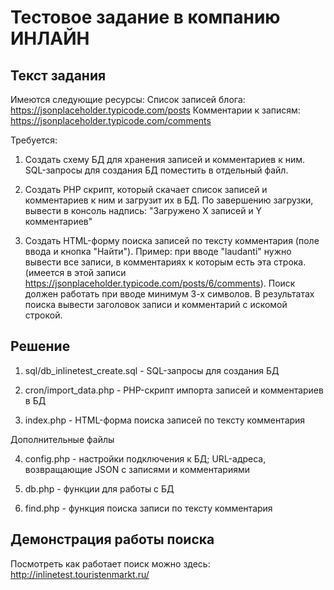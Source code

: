 # Тестовое задание в компанию ИНЛАЙН

## Текст задания
Имеются следующие ресурсы:
Список записей блога: https://jsonplaceholder.typicode.com/posts
Комментарии к записям: https://jsonplaceholder.typicode.com/comments

 Требуется:

1. Создать схему БД для хранения записей и комментариев к ним. SQL-запросы для создания БД поместить в отдельный файл.

2. Создать PHP скрипт, который скачает список записей и комментариев к ним и загрузит их в БД. По завершению загрузки, вывести в консоль надпись: "Загружено Х записей и Y комментариев"

3. Создать HTML-форму поиска записей по тексту комментария (поле ввода и кнопка "Найти"). Пример: при вводе "laudanti" нужно вывести все записи, в комментариях к которым есть эта строка. (имеется в этой записи https://jsonplaceholder.typicode.com/posts/6/comments). Поиск должен работать при вводе минимум 3-х символов. В результатах поиска вывести заголовок записи и комментарий с искомой строкой.

## Решение

1. sql/db_inlinetest_create.sql - SQL-запросы для создания БД 

2. cron/import_data.php - PHP-скрипт импорта записей и комментариев в БД

3. index.php - HTML-форма поиска записей по тексту комментария

Дополнительные файлы

4. config.php - настройки подключения к БД; URL-адреса, возвращающие JSON с записями и комментариями

5. db.php - функции для работы с БД

6. find.php - функция поиска записи по тексту комментария

## Демонстрация работы поиска

Посмотреть как работает поиск можно здесь: http://inlinetest.touristenmarkt.ru/
